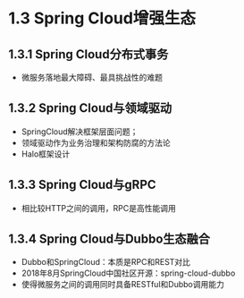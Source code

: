 # 1.3 Spring Cloud增强生态

## 1.3.1 Spring Cloud分布式事务

- 微服务落地最大障碍、最具挑战性的难题

## 1.3.2 Spring Cloud与领域驱动

- SpringCloud解决框架层面问题；
- 领域驱动作为业务治理和架构防腐的方法论
- Halo框架设计


## 1.3.3 Spring Cloud与gRPC

- 相比较HTTP之间的调用，RPC是高性能调用


## 1.3.4 Spring Cloud与Dubbo生态融合

- Dubbo和SpringCloud：本质是RPC和REST对比
- 2018年8月SpringCloud中国社区开源：spring-cloud-dubbo
- 使得微服务之间的调用同时具备RESTful和Dubbo调用能力
